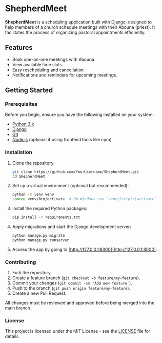 # ShepherdMeet

**ShepherdMeet** is a scheduling application built with Django, designed to help members of a church schedule meetings with their Abouna (priest). It facilitates the process of organizing pastoral appointments efficiently.

## Features
- Book one-on-one meetings with Abouna.
- View available time slots.
- Easy rescheduling and cancellation.
- Notifications and reminders for upcoming meetings.

## Getting Started

### Prerequisites

Before you begin, ensure you have the following installed on your system:

- [Python 3.x](https://www.python.org/)
- [Django](https://www.djangoproject.com/)
- [Git](https://git-scm.com/)
- [Node.js](https://nodejs.org/) (optional if using frontend tools like npm)

### Installation

1. Clone the repository:

    ```bash
    git clone https://github.com/YourUsername/ShepherdMeet.git
    cd ShepherdMeet
    ```

2. Set up a virtual environment (optional but recommended):

    ```bash
    python -m venv venv
    source venv/bin/activate  # On Windows use `venv\Scripts\activate`
    ```

3. Install the required Python packages:

    ```bash
    pip install -r requirements.txt
    ```

4. Apply migrations and start the Django development server:

    ```bash
    python manage.py migrate
    python manage.py runserver
    ```

5. Access the app by going to [http://127.0.0.1:8000](http://127.0.0.1:8000).

### Contributing

1. Fork the repository.
2. Create a feature branch (`git checkout -b feature/my-feature`).
3. Commit your changes (`git commit -am 'Add new feature'`).
4. Push to the branch (`git push origin feature/my-feature`).
5. Create a new Pull Request.

All changes must be reviewed and approved before being merged into the main branch.

### License

This project is licensed under the MIT License - see the [LICENSE](LICENSE) file for details.
